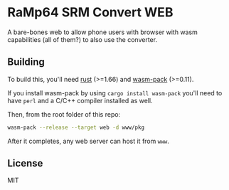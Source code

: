 # RaMp64 SRM Convert WEB

A bare-bones web to allow phone users with browser with wasm capabilities (all of them?) to also use
the converter.

## Building 

To build this, you'll need [rust](https://www.rust-lang.org) (>=1.66) and [wasm-pack](https://rustwasm.github.io/wasm-pack/) (>=0.11).

If you install wasm-pack by using `cargo install wasm-pack` you'll need to have `perl` and a C/C++ compiler installed as well.

Then, from the root folder of this repo:

```sh
wasm-pack --release --target web -d www/pkg
```

After it completes, any web server can host it from `www`.

## License

MIT
